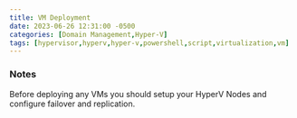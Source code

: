 ```yaml
---
title: VM Deployment
date: 2023-06-26 12:31:00 -0500
categories: [Domain Management,Hyper-V]
tags: [hypervisor,hyperv,hyper-v,powershell,script,virtualization,vm]
---
```


### Notes
Before deploying any VMs you should setup your HyperV Nodes and configure failover and replication.